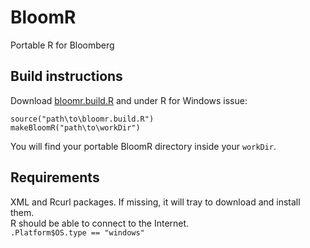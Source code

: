 BloomR
======

Portable R for Bloomberg

Build instructions
------------------

Download [bloomr.build.R](https://raw.githubusercontent.com/AntonioFasano/BloomR/master/bloomr.build.r) and under R for Windows issue:

	source("path\to\bloomr.build.R")
	makeBloomR("path\to\workDir")


You will find your portable BloomR directory  inside your `workDir`.


Requirements
------------

XML and Rcurl packages. If missing, it will tray to download and install them.  
R should be able to connect to the Internet.  
`.Platform$OS.type == "windows"`


